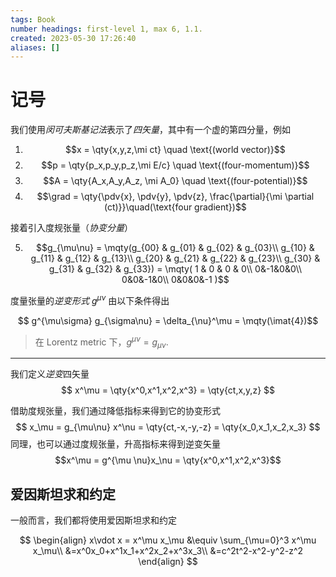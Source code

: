 ```yaml
---
tags: Book
number headings: first-level 1, max 6, 1.1.
created: 2023-05-30 17:26:40
aliases: []
---
```


# 记号

我们使用*闵可夫斯基记法*表示了*四矢量*，其中有一个虚的第四分量，例如
1. $$x = \qty{x,y,z,\mi ct} \quad \text{(world vector)}$$
2. $$p = \qty{p_x,p_y,p_z,\mi E/c} \quad \text{(four-momentum)}$$
3. $$A = \qty{A_x,A_y,A_z, \mi A_0} \quad \text{(four-potential)}$$
4. $$\grad = \qty{\pdv{x}, \pdv{y}, \pdv{z}, \frac{\partial}{\mi \partial (ct)}}\quad(\text{four gradient})$$

接着引入度规张量（*协变分量*）

5. $$g_{\mu\nu} = \mqty(g_{00} & g_{01} & g_{02} & g_{03}\\
g_{10} & g_{11} & g_{12} & g_{13}\\
g_{20} & g_{21} & g_{22} & g_{23}\\
g_{30} & g_{31} & g_{32} & g_{33})
= \mqty(
1 & 0 & 0 & 0\\
0&-1&0&0\\
0&0&-1&0\\
0&0&0&-1
)$$

度量张量的*逆变形式* $g^{\mu\nu}$ 由以下条件得出

$$
g^{\mu\sigma} g_{\sigma\nu} = \delta_{\nu}^\mu = \mqty(\imat{4})$$

> 在 Lorentz metric 下，$g^{\mu\nu} = g_{\mu\nu}$.

---

我们定义*逆变*四矢量
$$
x^\mu = \qty{x^0,x^1,x^2,x^3}
= \qty{ct,x,y,z}
$$

借助度规张量，我们通过降低指标来得到它的协变形式
$$
x_\mu = g_{\mu\nu} x^\nu = \qty{ct,-x,-y,-z} = \qty{x_0,x_1,x_2,x_3}
$$
同理，也可以通过度规张量，升高指标来得到逆变矢量
$$x^\mu = g^{\mu \nu}x_\nu = \qty{x^0,x^1,x^2,x^3}$$

## 爱因斯坦求和约定

一般而言，我们都将使用爱因斯坦求和约定

$$
\begin{align}
x\vdot x = x^\mu x_\mu &\equiv \sum_{\mu=0}^3 x^\mu x_\mu\\
&=x^0x_0+x^1x_1+x^2x_2+x^3x_3\\
&=c^2t^2-x^2-y^2-z^2
\end{align}
$$